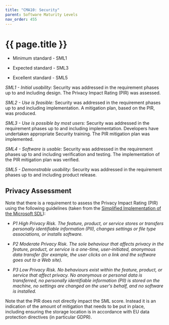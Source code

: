 ```yaml
---
title: "CMA10: Security"
parent: Software Maturity Levels
nav_order: 455
---
```


# {{ page.title }}

- Minimum standard - SML1

- Expected standard - SML3

- Excellent standard - SML5

*SML1 - Initial usability:* Security was addressed in the requirement
phases up to and including design.
The Privacy Impact Rating (PIR) was assessed.

*SML2 - Use is feasible:* Security was addressed in the requirement
phases up to and including implementation.
A mitigation plan, based on the PIR, was produced.

*SML3 - Use is possible by most users:* Security was addressed in the
requirement phases up to and including implementation.
Developers have undertaken appropriate Security training.
The PIR mitigation plan was implemented.

*SML4 - Software is usable:* Security was addressed in the requirement
phases up to and including verification and testing.
The implementation of the PIR mitigation plan was verified.

*SML5 - Demonstrable usability:* Security was addressed in the
requirement phases up to and including product release.

## Privacy Assessment

Note that there is a requirement to assess the Privacy Impact Rating (PIR) using the following guidelines
(taken from the [Simplified Implementation of the Microsoft SDL](<https://www.microsoft.com/en-us/securityengineering/sdl/howto>)):

- *P1 High Privacy Risk. The feature, product, or service stores or
    transfers personally identifiable information (PII), changes
    settings or file type associations, or installs software.*

- *P2 Moderate Privacy Risk. The sole behaviour that affects privacy
    in the feature, product, or service is a one-time, user-initiated,
    anonymous data transfer (for example, the user clicks on a link
    and the software goes out to a Web site).*

- *P3 Low Privacy Risk. No behaviours exist within the feature,
    product, or service that affect privacy. No anonymous or personal
    data is transferred, no personally identifiable information (PII) is stored on the machine,
    no settings are changed on the user's behalf, and no software is installed.*

Note that the PIR does not directly impact the SML score.
Instead it is an indication of the amount of mitigation that needs to be put in place,
including ensuring the storage location is in accordance with EU
data protection directives (in particular GDPR).
